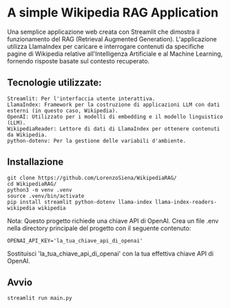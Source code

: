 # A simple Wikipedia RAG Application

Una semplice applicazione web creata con Streamlit che dimostra il funzionamento del RAG (Retrieval Augmented Generation). 
L'applicazione utilizza LlamaIndex per caricare e interrogare contenuti da specifiche pagine di Wikipedia relative all'Intelligenza Artificiale e al Machine Learning, fornendo risposte basate sul contesto recuperato.

## Tecnologie utilizzate:

    Streamlit: Per l'interfaccia utente interattiva.
    LlamaIndex: Framework per la costruzione di applicazioni LLM con dati esterni (in questo caso, Wikipedia).
    OpenAI: Utilizzato per i modelli di embedding e il modello linguistico (LLM).
    WikipediaReader: Lettore di dati di LlamaIndex per ottenere contenuti da Wikipedia.
    python-dotenv: Per la gestione delle variabili d'ambiente.

## Installazione

    git clone https://github.com/LorenzoSiena/WikipediaRAG/
    cd WikipediaRAG/
    python3 -m venv .venv
    source .venv/bin/activate
    pip install streamlit python-dotenv llama-index llama-index-readers-wikipedia wikipedia

Nota: Questo progetto richiede una chiave API di OpenAI. Crea un file .env nella directory principale del progetto con il seguente contenuto:

    OPENAI_API_KEY='la_tua_chiave_api_di_openai'

Sostituisci 'la_tua_chiave_api_di_openai' con la tua effettiva chiave API di OpenAI.

## Avvio 

    streamlit run main.py
